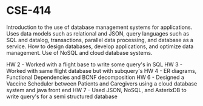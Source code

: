 # CSE-414
Introduction to the use of database management systems for applications. Uses data models such as relational and JSON, query languages such as SQL and datalog, transactions, parallel data processing, and database as a service. How to design databases, develop applications, and optimize data management. Use of NoSQL and cloud database systems.

HW 2 - Worked with a flight base to write some query's in SQL
HW 3 - Worked with same flight database but with subquery's
HW 4 - ER diagrams, Functional Dependencies and BCNF decomposition
HW 6 - Designed a Vaccine Scheduler between Patients and Caregivers using a cloud database system and java front end
HW 7 - Used JSON, NoSQL, and AsterixDB to write query's for a semi structured database

